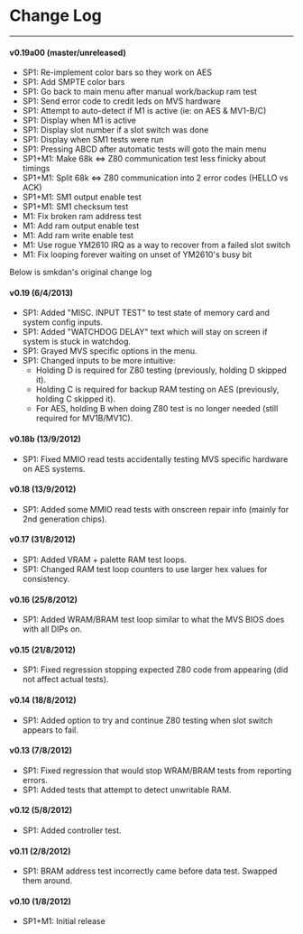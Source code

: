 # Change Log
---

#### v0.19a00 (master/unreleased)
* SP1: Re-implement color bars so they work on AES
* SP1: Add SMPTE color bars
* SP1: Go back to main menu after manual work/backup ram test
* SP1: Send error code to credit leds on MVS hardware
* SP1: Attempt to auto-detect if M1 is active (ie: on AES & MV1-B/C)
* SP1: Display when M1 is active
* SP1: Display slot number if a slot switch was done
* SP1: Display when SM1 tests were run
* SP1: Pressing ABCD after automatic tests will goto the main menu
* SP1+M1: Make 68k <=> Z80 communication test less finicky about timings
* SP1+M1: Split 68k <=> Z80 communication into 2 error codes (HELLO vs ACK)
* SP1+M1: SM1 output enable test
* SP1+M1: SM1 checksum test
* M1: Fix broken ram address test
* M1: Add ram output enable test
* M1: Add ram write enable test
* M1: Use rogue YM2610 IRQ as a way to recover from a failed slot switch
* M1: Fix looping forever waiting on unset of YM2610's busy bit

Below is smkdan's original change log

#### v0.19 (6/4/2013)
* SP1: Added "MISC. INPUT TEST" to test state of memory card and system config inputs.
* SP1: Added "WATCHDOG DELAY" text which will stay on screen if system is stuck in watchdog.
* SP1: Grayed MVS specific options in the menu.
* SP1: Changed inputs to be more intuitive:
  * Holding D is required for Z80 testing (previously, holding D skipped it).
  * Holding C is required for backup RAM testing on AES (previously, holding C skipped it).
  * For AES, holding B when doing Z80 test is no longer needed (still required for MV1B/MV1C).

#### v0.18b (13/9/2012)
* SP1: Fixed MMIO read tests accidentally testing MVS specific hardware on AES systems.

#### v0.18 (13/9/2012)
* SP1: Added some MMIO read tests with onscreen repair info (mainly for 2nd generation chips).

#### v0.17 (31/8/2012)
* SP1: Added VRAM + palette RAM test loops.
* SP1: Changed RAM test loop counters to use larger hex values for consistency.

#### v0.16 (25/8/2012)
* SP1: Added WRAM/BRAM test loop similar to what the MVS BIOS does with all DIPs on.

#### v0.15 (21/8/2012)
* SP1: Fixed regression stopping expected Z80 code from appearing (did not affect actual tests).

#### v0.14 (18/8/2012)
* SP1: Added option to try and continue Z80 testing when slot switch appears to fail.

#### v0.13 (7/8/2012)
* SP1: Fixed regression that would stop WRAM/BRAM tests from reporting errors.
* SP1: Added tests that attempt to detect unwritable RAM.

#### v0.12 (5/8/2012)
* SP1: Added controller test.

#### v0.11 (2/8/2012)
* SP1: BRAM address test incorrectly came before data test. Swapped them around.

#### v0.10 (1/8/2012)
* SP1+M1: Initial release
